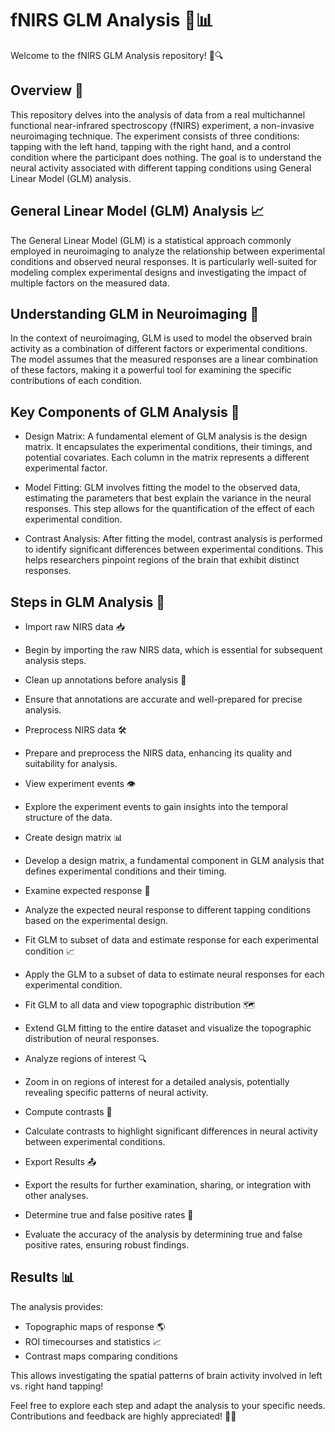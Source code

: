 # fNIRS GLM Analysis 🧠📊
Welcome to the fNIRS GLM Analysis repository! 🎉🔍

## Overview 📝
This repository delves into the analysis of data from a real multichannel functional near-infrared spectroscopy (fNIRS) experiment, a non-invasive neuroimaging technique. 
The experiment consists of three conditions: tapping with the left hand, tapping with the right hand, and a control condition where the participant does nothing. 
The goal is to understand the neural activity associated with different tapping conditions using General Linear Model (GLM) analysis.

## General Linear Model (GLM) Analysis 📈
The General Linear Model (GLM) is a statistical approach commonly employed in neuroimaging to analyze the relationship between experimental conditions and observed neural responses. It is particularly well-suited for modeling complex experimental designs and investigating the impact of multiple factors on the measured data.

## Understanding GLM in Neuroimaging 🤔
In the context of neuroimaging, GLM is used to model the observed brain activity as a combination of different factors or experimental conditions. The model assumes that the measured responses are a linear combination of these factors, making it a powerful tool for examining the specific contributions of each condition.

## Key Components of GLM Analysis 🧩
- Design Matrix: A fundamental element of GLM analysis is the design matrix. It encapsulates the experimental conditions, their timings, and potential covariates. Each column in the matrix represents a different experimental factor.

- Model Fitting: GLM involves fitting the model to the observed data, estimating the parameters that best explain the variance in the neural responses. This step allows for the quantification of the effect of each experimental condition.

- Contrast Analysis: After fitting the model, contrast analysis is performed to identify significant differences between experimental conditions. This helps researchers pinpoint regions of the brain that exhibit distinct responses.

## Steps in GLM Analysis 🔄
- Import raw NIRS data 📥
 - Begin by importing the raw NIRS data, which is essential for subsequent analysis steps.

- Clean up annotations before analysis 🧹
 - Ensure that annotations are accurate and well-prepared for precise analysis.

- Preprocess NIRS data 🛠️
 - Prepare and preprocess the NIRS data, enhancing its quality and suitability for analysis.

- View experiment events 👁️
 - Explore the experiment events to gain insights into the temporal structure of the data.

- Create design matrix 📊
 - Develop a design matrix, a fundamental component in GLM analysis that defines experimental conditions and their timing.

- Examine expected response 🧐
 - Analyze the expected neural response to different tapping conditions based on the experimental design.

- Fit GLM to subset of data and estimate response for each experimental condition 📈
 - Apply the GLM to a subset of data to estimate neural responses for each experimental condition.

- Fit GLM to all data and view topographic distribution 🗺️
 - Extend GLM fitting to the entire dataset and visualize the topographic distribution of neural responses.

- Analyze regions of interest 🔍
 - Zoom in on regions of interest for a detailed analysis, potentially revealing specific patterns of neural activity.

- Compute contrasts 🔄
 - Calculate contrasts to highlight significant differences in neural activity between experimental conditions.

- Export Results 📤
 - Export the results for further examination, sharing, or integration with other analyses.

- Determine true and false positive rates 🎯
 - Evaluate the accuracy of the analysis by determining true and false positive rates, ensuring robust findings.

## Results 📊

The analysis provides:
- Topographic maps of response 🌎
- ROI timecourses and statistics 📈
- Contrast maps comparing conditions

This allows investigating the spatial patterns of brain activity involved in left vs. right hand tapping!

Feel free to explore each step and adapt the analysis to your specific needs. Contributions and feedback are highly appreciated! 🤝🚀
